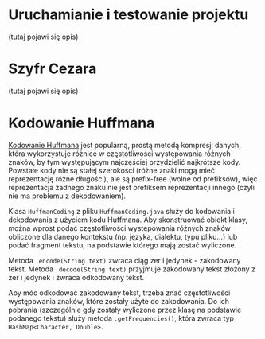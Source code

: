 # Uruchamianie i testowanie projektu

(tutaj pojawi się opis)

# Szyfr Cezara

(tutaj pojawi się opis)

# Kodowanie Huffmana

[Kodowanie Huffmana](https://en.wikipedia.org/wiki/Huffman_coding) jest popularną, prostą metodą kompresji danych, która wykorzystuje różnice w częstotliwości występowania różnych znaków, by tym występującym najczęściej przydzielić najkrótsze kody. Powstałe kody nie są stałej szerokości (różne znaki mogą mieć reprezentację różne długości), ale są prefix-free (wolne od prefiksów), więc reprezentacja żadnego znaku nie jest prefiksem reprezentacji innego (czyli nie ma problemu z dekodowaniem).

Klasa `HuffmanCoding` z pliku `HuffmanCoding.java` służy do kodowania i dekodowania z użyciem kodu Huffmana. Aby skonstruować obiekt klasy, można wprost podać częstotliwości występowania różnych znaków obliczone dla danego kontekstu (np. języka, dialektu, typu pliku...) lub podać fragment tekstu, na podstawie którego mają zostać wyliczone.

Metoda `.encode(String text)` zwraca ciąg zer i jedynek - zakodowany tekst. Metoda `.decode(String text)` przyjmuje zakodowany tekst złożony z zer i jedynek i zwraca odkodowany tekst.

Aby móc odkodować zakodowany tekst, trzeba znać częstotliwości występowania znaków, które zostały użyte do zakodowania. Do ich pobrania (szczególnie gdy zostały wyliczone przez klasę na podstawie podanego tekstu) służy metoda `.getFrequencies()`, która zwraca typ `HashMap<Character, Double>`.
